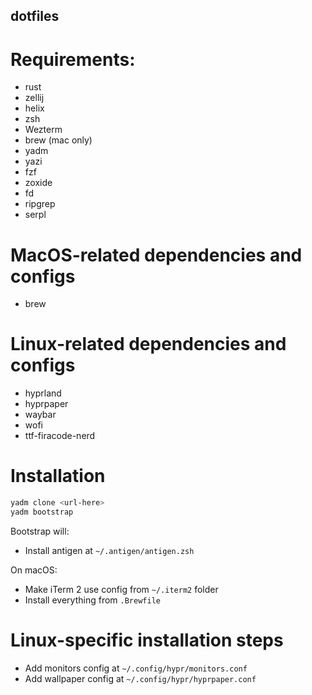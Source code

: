 dotfiles
--------

# Requirements:

- rust
- zellij
- helix
- zsh
- Wezterm
- brew (mac only)
- yadm
- yazi
- fzf
- zoxide
- fd
- ripgrep
- serpl

# MacOS-related dependencies and configs

- brew

# Linux-related dependencies and configs

- hyprland
- hyprpaper
- waybar
- wofi
- ttf-firacode-nerd

# Installation

```bash
yadm clone <url-here>
yadm bootstrap
```

Bootstrap will:

- Install antigen at `~/.antigen/antigen.zsh`

On macOS:

- Make iTerm 2 use config from `~/.iterm2` folder
- Install everything from `.Brewfile`

# Linux-specific installation steps

- Add monitors config at `~/.config/hypr/monitors.conf`
- Add wallpaper config at `~/.config/hypr/hyprpaper.conf`
